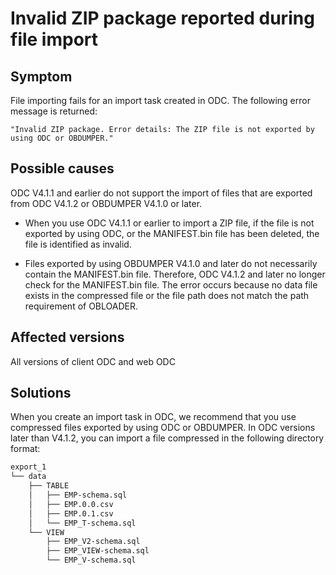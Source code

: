 Invalid ZIP package reported during file import
================================

**Symptom**
-----------------

File importing fails for an import task created in ODC. The following error message is returned:

```shell
"Invalid ZIP package. Error details: The ZIP file is not exported by using ODC or OBDUMPER."
```

**Possible causes**
-----------------

ODC V4.1.1 and earlier do not support the import of files that are exported from ODC V4.1.2 or OBDUMPER V4.1.0 or later.

* When you use ODC V4.1.1 or earlier to import a ZIP file, if the file is not exported by using ODC, or the MANIFEST.bin file has been deleted, the file is identified as invalid.

* Files exported by using OBDUMPER V4.1.0 and later do not necessarily contain the MANIFEST.bin file. Therefore, ODC V4.1.2 and later no longer check for the MANIFEST.bin file. The error occurs because no data file exists in the compressed file or the file path does not match the path requirement of OBLOADER.

Affected versions
----------------------

All versions of client ODC and web ODC

**Solutions**
-------------------------

When you create an import task in ODC, we recommend that you use compressed files exported by using ODC or OBDUMPER. In ODC versions later than V4.1.2, you can import a file compressed in the following directory format:

```xml
export_1
└── data
    ├── TABLE
    │   ├── EMP-schema.sql
    │   ├── EMP.0.0.csv
    │   ├── EMP.0.1.csv
    │   └── EMP_T-schema.sql
    └── VIEW
        ├── EMP_V2-schema.sql
        ├── EMP_VIEW-schema.sql
        └── EMP_V-schema.sql
```
